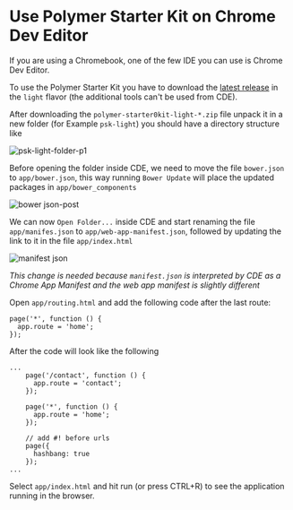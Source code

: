 # Use Polymer Starter Kit on Chrome Dev Editor

If you are using a Chromebook, one of the few IDE you can use is Chrome Dev Editor.

To use the Polymer Starter Kit you have to download the [latest release](https://github.com/PolymerElements/polymer-starter-kit/releases) in the `light` flavor (the additional tools can't be used from CDE).

After downloading the `polymer-starter0kit-light-*.zip` file unpack it in a new folder (for Example `psk-light`) you should have a directory structure like 

![psk-light-folder-p1](https://cloud.githubusercontent.com/assets/1431346/9451900/a73ffcf2-4ab1-11e5-8742-e0b5523ba9d5.png)


Before opening the folder inside CDE, we need to move the file `bower.json` to `app/bower.json`, this way running `Bower Update` will place the updated packages in `app/bower_components`

![bower json-post](https://cloud.githubusercontent.com/assets/1431346/9452119/c5826a46-4ab2-11e5-96c5-00cf404d9c50.png)


We can now `Open Folder...` inside CDE and start renaming the file `app/manifes.json` to `app/web-app-manifest.json`, followed by updating the link to it in the file `app/index.html`

![manifest json](https://cloud.githubusercontent.com/assets/1431346/9452182/27e41478-4ab3-11e5-8e40-d7c0f1249feb.png)


*This change is needed because `manifest.json` is interpreted by CDE as a Chrome App Manifest and the web app manifest is slightly different*

Open `app/routing.html` and add the following code after the last route:

```
page('*', function () {
  app.route = 'home';
});
```

After the code will look like the following

```
...
    page('/contact', function () {
      app.route = 'contact';
    });
    
    page('*', function () {
      app.route = 'home';
    });

    // add #! before urls
    page({
      hashbang: true
    });
...
```


Select `app/index.html` and hit run (or press CTRL+R) to see the application running in the browser.
